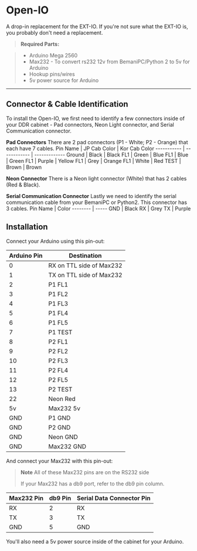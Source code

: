 Open-IO
=======


A drop-in replacement for the EXT-IO. If you're not sure what the EXT-IO is, you probably don't need a replacement.

> **Required Parts:**

> - Arduino Mega 2560
> - Max232 - To convert rs232 12v from BemaniPC/Python 2 to 5v for Arduino
> - Hookup pins/wires
> - 5v power source for Arduino

---

Connector & Cable Identification
------------

To install the Open-IO, we first need to identify a few connectors inside of your DDR cabinet - Pad connectors, Neon Light connector, and Serial Communication connector.

**Pad Connectors**
There are 2 pad connectors (P1 - White; P2 - Orange) that each have 7 cables.
Pin Name    | JP Cab Color | Kor Cab Color
----------- | ------------ | -------------
Ground      | Black        | Black
FL1         | Green        | Blue
FL1         | Blue         | Green
FL1         | Purple       | Yellow
FL1         | Grey         | Orange
FL1         | White        | Red
TEST        | Brown        | Brown

**Neon Connector**
There is a Neon light connector (White) that has 2 cables (Red & Black).

**Serial Communication Connector**
Lastly we need to identify the serial communication cable from your BemaniPC or Python2. This connector has 3 cables.
Pin Name | Color
-------- | -----
GND      | Black
RX       | Grey
TX       | Purple

Installation
---

Connect your Arduino using this pin-out:

Arduino Pin | Destination
----------- | -----------
0           | RX on TTL side of Max232
1           | TX on TTL side of Max232
2           | P1 FL1
3           | P1 FL2
4           | P1 FL3
5           | P1 FL4
6           | P1 FL5
7           | P1 TEST
8           | P2 FL1
9           | P2 FL2
10          | P2 FL3
11          | P2 FL4
12          | P2 FL5
13          | P2 TEST
22          | Neon Red
5v          | Max232 5v
GND         | P1 GND
GND         | P2 GND
GND         | Neon GND
GND         | Max232 GND

And connect your Max232 with this pin-out:
> **Note**
> All of these Max232 pins are on the RS232 side
> 
> If your Max232 has a db9 port, refer to the db9 pin column.

Max232 Pin | db9 Pin | Serial Data Connector Pin
---------- | ------- | -------------------------
RX         | 2       | RX
TX         | 3       | TX
GND        | 5       | GND

You'll also need a 5v power source inside of the cabinet for your Arduino.
